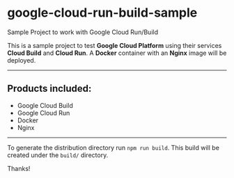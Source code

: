 # google-cloud-run-build-sample
Sample Project to work with Google Cloud Run/Build

This is a sample project to test **Google Cloud Platform** using their services **Cloud Build** and **Cloud Run**.
A **Docker** container with an **Nginx** image will be deployed. 

---

## Products included:
- Google Cloud Build
- Google Cloud Run
- Docker
- Nginx

---

To generate the distribution directory run `npm run build`. This build will be created under the `build/` directory.

Thanks!
